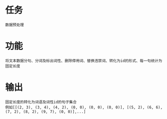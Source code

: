 # 任务
    数据预处理
# 功能
    将文本数据分句、分词及标出词性、删除停用词、替换违禁词、转化为id的形式、每一句统计为固定长度
# 输出
    固定长度的转化为词语及词性id的句子集合
    例如[[(2, 3), (3, 4), (4, 2), (0, 0), (0, 0), (0, 0)], [(5, 2), (6, 6), (7, 2), (8, 2), (9, 7), (0, 0)],...]